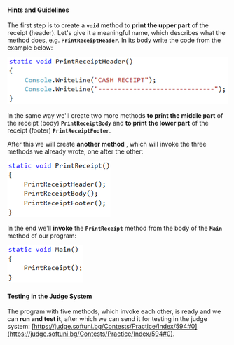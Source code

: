 #### Hints and Guidelines

The first step is to create a **`void`** method to **print the upper part** of the receipt (header). Let's give it a meaningful name, which describes what the method does, e.g. **`PrintReceiptHeader`**. In its body write the code from the example below:

![](/assets/chapter-10-images/04.Print-receipt-01.png)

In the same way we'll create two more methods **to print the middle part** of the receipt (body) **`PrintReceiptBody`** and **to print the lower part** of the receipt (footer) **`PrintReceiptFooter`**.

After this we will create **another method** , which will invoke the three methods we already wrote, one after the other:

![](/assets/chapter-10-images/04.Print-receipt-02.png)

In the end we'll **invoke** the **`PrintReceipt`** method from the body of the **`Main`** method of our program:

![](/assets/chapter-10-images/04.Print-receipt-03.png)

#### Testing in the Judge System

The program with five methods, which invoke each other, is ready and we can **run and test it**, after which we can send it for testing in the judge system: [https://judge.softuni.bg/Contests/Practice/Index/594#0](https://judge.softuni.bg/Contests/Practice/Index/594#0).
